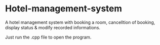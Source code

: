 # Hotel-management-system
A hotel management system with booking a room, cancelltion of booking, display status & modify recorded informations.


Just run the .cpp file to open the program.
